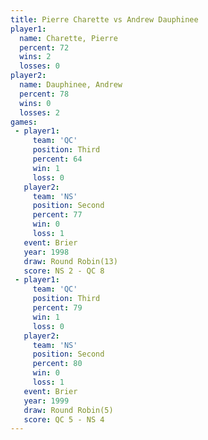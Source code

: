 ```yaml
---
title: Pierre Charette vs Andrew Dauphinee
player1:                 
  name: Charette, Pierre 
  percent: 72            
  wins: 2                
  losses: 0              
player2:                 
  name: Dauphinee, Andrew
  percent: 78            
  wins: 0                
  losses: 2              
games:
 - player1:         
     team: 'QC'     
     position: Third
     percent: 64    
     win: 1         
     loss: 0        
   player2:          
     team: 'NS'      
     position: Second
     percent: 77     
     win: 0          
     loss: 1         
   event: Brier         
   year: 1998           
   draw: Round Robin(13)
   score: NS 2 - QC 8   
 - player1:         
     team: 'QC'     
     position: Third
     percent: 79    
     win: 1         
     loss: 0        
   player2:          
     team: 'NS'      
     position: Second
     percent: 80     
     win: 0          
     loss: 1         
   event: Brier        
   year: 1999          
   draw: Round Robin(5)
   score: QC 5 - NS 4  
---
```

